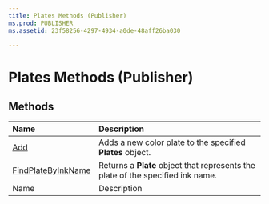 ```yaml
---
title: Plates Methods (Publisher)
ms.prod: PUBLISHER
ms.assetid: 23f58256-4297-4934-a0de-48aff26ba030

---
```



# Plates Methods (Publisher)

## Methods



|**Name**|**Description**|
|:-----|:-----|
| [Add](plates.add-method-publisher.md)|Adds a new color plate to the specified  **Plates** object.|
| [FindPlateByInkName](plates.findplatebyinkname-method-publisher.md)|Returns a  **Plate** object that represents the plate of the specified ink name.|
|Name|Description|

